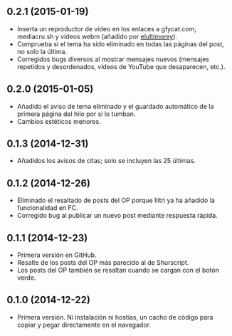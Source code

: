 ## 0.2.1 (2015-01-19)

- Inserta un reproductor de vídeo en los enlaces a gfycat.com, mediacru.sh y vídeos webm (añadido por [elultimorey](https://github.com/elultimorey)).
- Comprueba si el tema ha sido eliminado en todas las páginas del post, no solo la última.
- Corregidos bugs diversos al mostrar mensajes nuevos (mensajes repetidos y desordenados, vídeos de YouTube que desaparecen, etc.).

## 0.2.0 (2015-01-05)

- Añadido el aviso de tema eliminado y el guardado automático de la primera página del hilo por si lo tumban.
- Cambios estéticos menores.

## 0.1.3 (2014-12-31)

- Añadidos los avisos de citas; solo se incluyen las 25 últimas.

## 0.1.2 (2014-12-26)

- Eliminado el resaltado de posts del OP porque Ilitri ya ha añadido la funcionalidad en FC.
- Corregido bug al publicar un nuevo post mediante respuesta rápida.

## 0.1.1 (2014-12-23)

- Primera versión en GitHub.
- Resalte de los posts del OP más parecido al de Shurscript.
- Los posts del OP también se resaltan cuando se cargan con el botón verde.

## 0.1.0 (2014-12-22)

- Primera versión. Ni instalación ni hostias, un cacho de código para copiar y pegar directamente en el navegador.
